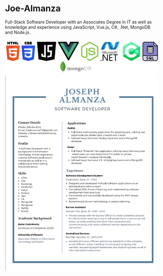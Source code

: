 # Joe-Almanza

Full-Stack Software Developer with an Associates Degree in IT as well as knowledge and experience using JavaScript, Vue.js, C#, .Net, MongoDB and Node.js.

![ICONS](/assets/Icons.png)
![RESUME](https://github.com/JoeAlmanza/Joe-Almanza/blob/main/assets/Resume.PNG?raw=true)
